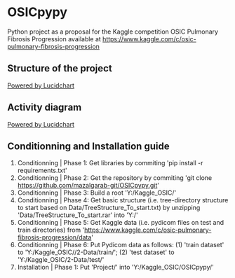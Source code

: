 # OSICpypy
Python project as a proposal for the Kaggle competition OSIC Pulmonary Fibrosis Progression available at https://www.kaggle.com/c/osic-pulmonary-fibrosis-progression

## Structure of the project

[Powered by Lucidchart](https://lucid.app/publicSegments/view/e2e5459f-ec5b-402d-b229-996608c53945/image.png)

## Activity diagram

[Powered by Lucidchart](https://lucid.app/publicSegments/view/c03a61ce-5d1c-4e7f-9fcd-f62e444996c1/image.png)

## Conditionning and Installation guide

1. Conditionning | Phase 1: Get libraries by commiting 'pip install -r requirements.txt'
2. Conditionning | Phase 2: Get the repository by commiting 'git clone https://github.com/mazalgarab-git/OSICpypy.git'
3. Conditionning | Phase 3: Build a root 'Y:/Kaggle_OSIC/'
4. Conditionning | Phase 4: Get basic structure (i.e. tree-directory structure to start based on Data/TreeStructure_To_start.txt) by unzipping 'Data/TreeStructure_To_start.rar' into 'Y:/'
5. Conditionning | Phase 5: Get Kaggle data (i.e. pydicom files on test and train directories) from 'https://www.kaggle.com/c/osic-pulmonary-fibrosis-progression/data'
6. Conditionning | Phase 6: Put Pydicom data as follows: (1) 'train dataset' to 'Y:/Kaggle_OSIC//2-Data/train/'; (2) 'test dataset' to 'Y:/Kaggle_OSIC/2-Data/test/'
7. Installation | Phase 1: Put 'Project/' into 'Y:/Kaggle_OSIC/OSICpypy/'
